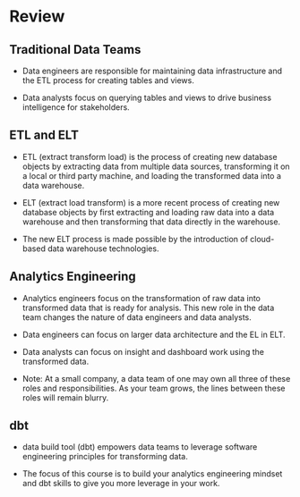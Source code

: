 # Review

## Traditional Data Teams

* Data engineers are responsible for maintaining data infrastructure and the ETL process for creating tables and views.

* Data analysts focus on querying tables and views to drive business intelligence for stakeholders.

## ETL and ELT

* ETL (extract transform load) is the process of creating new database objects by extracting data from multiple data sources, transforming it on a local or third party machine, and loading the transformed data into a data warehouse.

* ELT (extract load transform) is a more recent process of creating new database objects by first extracting and loading raw data into a data warehouse and then transforming that data directly in the warehouse.

* The new ELT process is made possible by the introduction of cloud-based data warehouse technologies.

## Analytics Engineering

* Analytics engineers focus on the transformation of raw data into transformed data that is ready for analysis. This new role in the data team changes the nature of data engineers and data analysts.

* Data engineers can focus on larger data architecture and the EL in ELT.

* Data analysts can focus on insight and dashboard work using the transformed data.

* Note: At a small company, a data team of one may own all three of these roles and responsibilities. As your team grows, the lines between these roles will remain blurry.

## dbt

* data build tool (dbt) empowers data teams to leverage software engineering principles for transforming data.

* The focus of this course is to build your analytics engineering mindset and dbt skills to give you more leverage in your work.